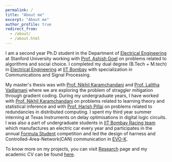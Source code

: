 ```yaml
---
permalink: /
title: "About me"
excerpt: "About me"
author_profile: true
redirect_from: 
  - /about/
  - /about.html
---
```



I am a second year Ph.D student in the Department of [Electrical Engineering](https://ee.stanford.edu/) at Stanford University working with [Prof. Ashish Goel](https://web.stanford.edu/~ashishg/) on problems related to algorithms and social choice. I completed my dual degree (B.Tech + M.tech) in [Electrical Engineering](https://www.ee.iitb.ac.in/web) at [IIT Bombay](http://www.iitb.ac.in/) with specialization in Communications and Signal Processing. 

<!--
My research interests broadly lie in **Learning Theory, Coded Distributed Computation** and **Information Theory**. I have specifically worked on problems related to statistical inference, learning theory and gradient coding. I am primarily interested in theoretical problems in these areas and would like to apply these techniques to solve real world problems.
-->


My master's thesis was with [Prof. Nikhil Karamchandani](http://www.ee.iitb.ac.in/~nikhilk/) and [Prof. Lalitha Vadlamani](https://faculty.iiit.ac.in/~lalitha.v/) where we are exploring the problem of straggler mitigation through gradient coding. During my undergraduate years, I have worked with [Prof. Nikhil Karamchandani](http://www.ee.iitb.ac.in/~nikhilk/) on problems related to learning theory and statistical inference and with [Prof. Harish Pillai](https://www.ee.iitb.ac.in/wiki/faculty/hp) on problems related to redundancies in distributed computing. I spent my third year summer interning at Texas Instruments on delay optimisations in digital logic circuits. I was also a part of undergraduate students in [IIT Bombay Racing team](http://www.iitbracing.org) which manufactures an electric car every year and participates in the annual [Formula Student](https://www.imeche.org/events/formula-student) competition and led the design of harness and Controlled-Area-Network(CAN) communication in [EVO-K](https://www.iitbracing.org/cars/evok.php).     

To know more on my projects, you can visit [Research](https://Sahasrajit123.github.io/research/) page and my academic CV can be found [here]((https://Sahasrajit123.github.io/files/CV_Sahasrajit.pdf)).


<!---
I am a Fifth Year Dual Degree (B. Tech + M. Tech) student of [Electrical Engineering](https://www.ee.iitb.ac.in/web) at [IIT Bombay](http://www.iitb.ac.in/) with specialization in Communications and Signal Processing. My research interests broadly lie in **Applied Probability, Learning Theory, Optimization, Game Theory** and **Social Networks**. I am primarily interested in theoretical aspects of problems in these fields and I also like to apply these tools to solve real world problems.

My master's thesis is with [Prof. Ankur Kulkarni](http://www.sc.iitb.ac.in/~ankur/) and [Prof. Jayakrishnan Nair](https://www.ee.iitb.ac.in/~jayakrishnan.nair/), where we are exploring the topic of Games on Networks. During my undergraduate years, I have been fortunate to work with [Prof. Vivek Borkar](https://www.ee.iitb.ac.in/web/faculty/homepage/borkar) on problems in reinforcement learning, multi-armed bandits and MCMC over graphs. I spent the Summer of 2017 as a research intern at the University of Southern California under the guidance of [Prof. Rahul Jain](http://www-bcf.usc.edu/~rahuljai/Welcome.html), where we worked on a risk aware stochastic optimization problem.

To know more about my research, you can head over to the [Research](https://kc1729.github.io/research/) page and my academic CV can be found [here](https://kc1729.github.io/assets/files/CV_Karan_Chadha.pdf). To contact me, you can email: karanc1729[at]gmail.com
-->
